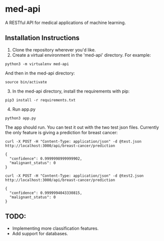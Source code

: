 # med-api
A RESTful API for medical applications of machine learning.

## Installation Instructions

1. Clone the repository wherever you'd like.
2. Create a virtual environment in the 'med-api' directory. For example:

```
python3 -m virtualenv med-api
```

And then in the med-api directory:

```
source bin/activate
```

3. In the med-api directory, install the requirements with pip:

```
pip3 install -r requirements.txt
```

4. Run app.py

```
python3 app.py
```

The app should run. You can test it out with the two test json files. Currently the only feature is giving a prediction for breast cancer:

```
curl -X POST -H "Content-Type: application/json" -d @test.json http://localhost:3000/api/breast-cancer/prediction

{
  "confidence": 0.9999998999999902,
  "malignant_status": 0
}
```

```
curl -X POST -H "Content-Type: application/json" -d @test2.json http://localhost:3000/api/breast-cancer/prediction

{
  "confidence": 0.9999994043330815,
  "malignant_status": 0
}

```


## TODO:
* Implementing more classification features.
* Add support for databases.
